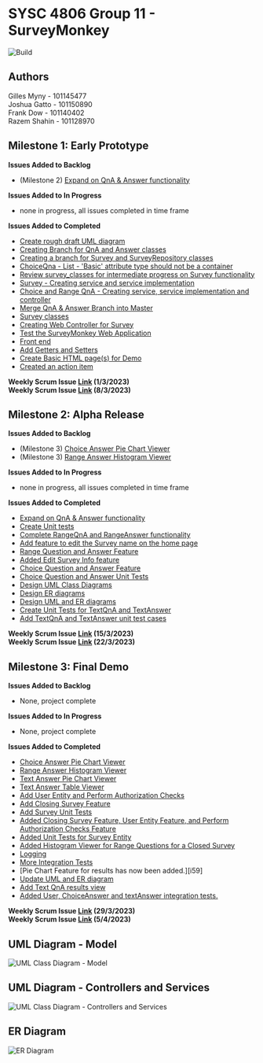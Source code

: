 # SYSC 4806 Group 11 - SurveyMonkey
![Build](https://github.com/GillesMyny1/SurveyMonkey/actions/workflows/maven.yml/badge.svg)

## Authors
Gilles Myny - 101145477  
Joshua Gatto - 101150890  
Frank Dow - 101140402  
Razem Shahin - 101128970  

## Milestone 1: Early Prototype
**Issues Added to Backlog**
- (Milestone 2) [Expand on QnA & Answer functionality][i9]

**Issues Added to In Progress**
- none in progress, all issues completed in time frame

**Issues Added to Completed**
- [Create rough draft UML diagram][i5]
- [Creating Branch for QnA and Answer classes][i6]
- [Creating a branch for Survey and SurveyRepository classes][i8]
- [ChoiceQna - List<String> - 'Basic' attribute type should not be a container][i7]
- [Review survey_classes for intermediate progress on Survey functionality][i10]
- [Survey - Creating service and service implementation][i11]
- [Choice and Range QnA - Creating service, service implementation and controller][i12]
- [Merge QnA & Answer Branch into Master][i13]
- [Survey classes][i14]
- [Creating Web Controller for Survey][i15]
- [Test the SurveyMonkey Web Application][i16]
- [Front end][i18]
- [Add Getters and Setters][i19]
- [Create Basic HTML page(s) for Demo][i20]
- [Created an action item][i23]

**Weekly Scrum Issue [Link][i1] (1/3/2023)**  
**Weekly Scrum Issue [Link][i4] (8/3/2023)**

## Milestone 2: Alpha Release
**Issues Added to Backlog**
- (Milestone 3) [Choice Answer Pie Chart Viewer][i39]
- (Milestone 3) [Range Answer Histogram Viewer][i42]

**Issues Added to In Progress**
- none in progress, all issues completed in time frame

**Issues Added to Completed**
- [Expand on QnA & Answer functionality][i9]
- [Create Unit tests][i28]
- [Complete RangeQnA and RangeAnswer functionality][i30]
- [Add feature to edit the Survey name on the home page][i31]
- [Range Question and Answer Feature][p32]
- [Added Edit Survey Info feature][p34]
- [Choice Question and Answer Feature][i35]
- [Choice Question and Answer Unit Tests][i36]
- [Design UML Class Diagrams][i37]
- [Design ER diagrams][i41]
- [Design UML and ER diagrams][p44]
- [Create Unit Tests for TextQnA and TextAnswer][i45]
- [Add TextQnA and TextAnswer unit test cases][p46]

**Weekly Scrum Issue [Link][i33] (15/3/2023)**  
**Weekly Scrum Issue [Link][i40] (22/3/2023)**

## Milestone 3: Final Demo
**Issues Added to Backlog**
- None, project complete

**Issues Added to In Progress**
- None, project complete

**Issues Added to Completed**
- [Choice Answer Pie Chart Viewer][i39]
- [Range Answer Histogram Viewer][i42]
- [Text Answer Pie Chart Viewer][i43]
- [Text Answer Table Viewer][i50]
- [Add User Entity and Perform Authorization Checks][i51]
- [Add Closing Survey Feature][i52]
- [Add Survey Unit Tests][i53]
- [Added Closing Survey Feature, User Entity Feature, and Perform Authorization Checks Feature][p54]
- [Added Unit Tests for Survey Entity][p55]
- [Added Histogram Viewer for Range Questions for a Closed Survey][p56]
- [Logging][p56]
- [More Integration Tests][i58]
- [Pie Chart Feature for results has now been added.][i59]
- [Update UML and ER diagram][i60]
- [Add Text QnA results view][p61]
- [Added User, ChoiceAnswer and textAnswer integration tests.][p62]

**Weekly Scrum Issue [Link][i48] (29/3/2023)**  
**Weekly Scrum Issue [Link][i49] (5/4/2023)**

## UML Diagram - Model
![UML Class Diagram - Model](https://user-images.githubusercontent.com/60025134/226721632-38eac714-4034-42b3-98e1-a00bcde8f0a0.png)

## UML Diagram - Controllers and Services
![UML Class Diagram - Controllers and Services](https://user-images.githubusercontent.com/60025134/226721698-243016ed-f4b4-447e-882c-cc5cae9bff8c.png)

## ER Diagram
![ER Diagram](https://user-images.githubusercontent.com/60025134/226722723-9d3b76be-84cd-45fa-b04b-c11525abf9ad.png)


[i1]: https://github.com/GillesMyny1/SurveyMonkey/issues/1
[i4]: https://github.com/GillesMyny1/SurveyMonkey/issues/4
[i9]: https://github.com/GillesMyny1/SurveyMonkey/issues/9
[i5]: https://github.com/GillesMyny1/SurveyMonkey/issues/5
[i6]: https://github.com/GillesMyny1/SurveyMonkey/issues/6
[i8]: https://github.com/GillesMyny1/SurveyMonkey/issues/8
[i7]: https://github.com/GillesMyny1/SurveyMonkey/issues/7
[i10]: https://github.com/GillesMyny1/SurveyMonkey/issues/10
[i11]: https://github.com/GillesMyny1/SurveyMonkey/issues/11
[i12]: https://github.com/GillesMyny1/SurveyMonkey/issues/12
[i13]: https://github.com/GillesMyny1/SurveyMonkey/issues/13
[i14]: https://github.com/GillesMyny1/SurveyMonkey/issues/14
[i15]: https://github.com/GillesMyny1/SurveyMonkey/issues/15
[i16]: https://github.com/GillesMyny1/SurveyMonkey/issues/16
[i18]: https://github.com/GillesMyny1/SurveyMonkey/issues/18
[i19]: https://github.com/GillesMyny1/SurveyMonkey/issues/19
[i20]: https://github.com/GillesMyny1/SurveyMonkey/issues/20
[i23]: https://github.com/GillesMyny1/SurveyMonkey/issues/23
[i28]: https://github.com/GillesMyny1/SurveyMonkey/issues/28
[i30]: https://github.com/GillesMyny1/SurveyMonkey/issues/30
[i31]: https://github.com/GillesMyny1/SurveyMonkey/issues/31
[p32]: https://github.com/GillesMyny1/SurveyMonkey/pull/32
[i33]: https://github.com/GillesMyny1/SurveyMonkey/issues/33
[p34]: https://github.com/GillesMyny1/SurveyMonkey/pull/34
[i35]: https://github.com/GillesMyny1/SurveyMonkey/issues/35
[i36]: https://github.com/GillesMyny1/SurveyMonkey/issues/36
[i37]: https://github.com/GillesMyny1/SurveyMonkey/issues/37
[i39]: https://github.com/GillesMyny1/SurveyMonkey/issues/39
[i40]: https://github.com/GillesMyny1/SurveyMonkey/issues/40
[i41]: https://github.com/GillesMyny1/SurveyMonkey/issues/41
[i42]: https://github.com/GillesMyny1/SurveyMonkey/issues/42
[i43]: https://github.com/GillesMyny1/SurveyMonkey/issues/43
[p44]: https://github.com/GillesMyny1/SurveyMonkey/pull/44
[i45]: https://github.com/GillesMyny1/SurveyMonkey/issues/45
[p46]: https://github.com/GillesMyny1/SurveyMonkey/pull/46
[i48]: https://github.com/GillesMyny1/SurveyMonkey/issues/48
[i49]: https://github.com/GillesMyny1/SurveyMonkey/issues/49
[i50]: https://github.com/GillesMyny1/SurveyMonkey/issues/50
[i51]: https://github.com/GillesMyny1/SurveyMonkey/issues/51
[i52]: https://github.com/GillesMyny1/SurveyMonkey/issues/52
[i53]: https://github.com/GillesMyny1/SurveyMonkey/issues/53
[p54]: https://github.com/GillesMyny1/SurveyMonkey/issues/54
[p55]: https://github.com/GillesMyny1/SurveyMonkey/issues/55
[p56]: https://github.com/GillesMyny1/SurveyMonkey/issues/56
[p57]: https://github.com/GillesMyny1/SurveyMonkey/pull/57
[i58]: https://github.com/GillesMyny1/SurveyMonkey/issues/58
[p59]: https://github.com/GillesMyny1/SurveyMonkey/pull/59
[i60]: https://github.com/GillesMyny1/SurveyMonkey/issues/60
[p61]: https://github.com/GillesMyny1/SurveyMonkey/pull/61
[p62]: https://github.com/GillesMyny1/SurveyMonkey/pull/62
